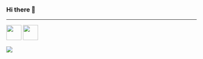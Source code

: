 ### Hi there 👋
***

<img src="https://media.discordapp.net/attachments/902816680491773952/1093347625916444793/68747470733a2f2f63756c746f667468657061727479706172726f742e636f6d2f706172726f74732f68642f6c6170746f705f706172726f742e676966.gif" width="40" height="40" />  <img src="https://noticon-static.tammolo.com/dgggcrkxq/image/upload/v1580888106/noticon/owcvyw4dggdylen2ql5w.gif" width="40" height="40" /> 

<img src="https://github-readme-stats.vercel.app/api?username=shwaaaa&show_icons=true">
